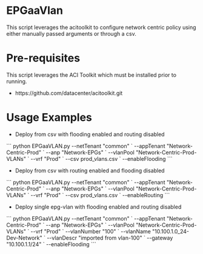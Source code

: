 # EPGaaVlan

This script leverages the acitoolkit to configure network centric policy using either manually passed arguments or through a csv.

# Pre-requisites

This script leverages the ACI Toolkit which must be installed prior to running.

<ul><li>https://github.com/datacenter/acitoolkit.git</li></ul>

# Usage Examples

<ul><li>Deploy from csv with flooding enabled and routing disabled</ul></li>
```
python EPGaaVLAN.py --netTenant "common" `
                    --appTenant "Network-Centric-Prod" `
                    --anp "Network-EPGs" `
                    --vlanPool "Network-Centric-Prod-VLANs" `
                    --vrf "Prod" `
                    --csv prod_vlans.csv `
                    --enableFlooding
```
<ul><li>Deploy from csv with routing enabled and flooding disabled</ul></li>
```
python EPGaaVLAN.py --netTenant "common" `
                    --appTenant "Network-Centric-Prod" `
                    --anp "Network-EPGs" `
                    --vlanPool "Network-Centric-Prod-VLANs" `
                    --vrf "Prod" `
                    --csv prod_vlans.csv `
                    --enableRouting
```
<ul><li>Deploy single epg-vlan with flooding enabled and routing disabled</ul></li>
```
python EPGaaVLAN.py --netTenant "common" `
                    --appTenant "Network-Centric-Prod" `
                    --anp "Network-EPGs" `
                    --vlanPool "Network-Centric-Prod-VLANs" `
                    --vrf "Prod" `
                    --vlanNumber "100" `
                    --vlanName "10.100.1.0_24-Dev-Network" `
                    --vlanDescr "imported from vlan-100" `
                    --gateway "10.100.1.1/24" `
                    --enableFlooding
```
